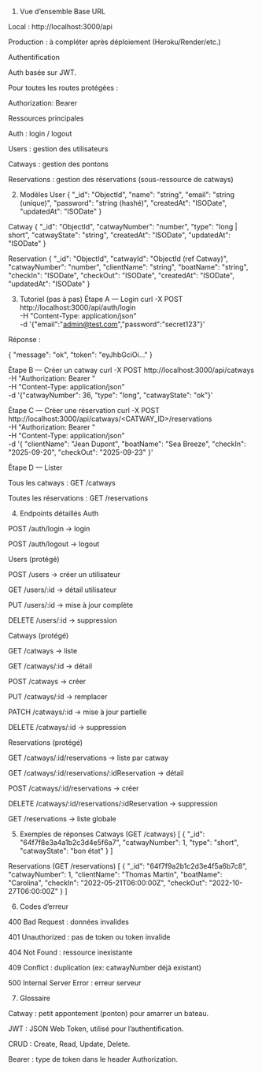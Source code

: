 1. Vue d’ensemble
Base URL

Local : http://localhost:3000/api

Production : à compléter après déploiement (Heroku/Render/etc.)

Authentification

Auth basée sur JWT.

Pour toutes les routes protégées :

Authorization: Bearer <token>

Ressources principales

Auth : login / logout

Users : gestion des utilisateurs

Catways : gestion des pontons

Reservations : gestion des réservations (sous-ressource de catways)

2. Modèles
User
{
  "_id": "ObjectId",
  "name": "string",
  "email": "string (unique)",
  "password": "string (hashé)",
  "createdAt": "ISODate",
  "updatedAt": "ISODate"
}

Catway
{
  "_id": "ObjectId",
  "catwayNumber": "number",
  "type": "long | short",
  "catwayState": "string",
  "createdAt": "ISODate",
  "updatedAt": "ISODate"
}

Reservation
{
  "_id": "ObjectId",
  "catwayId": "ObjectId (ref Catway)",
  "catwayNumber": "number",
  "clientName": "string",
  "boatName": "string",
  "checkIn": "ISODate",
  "checkOut": "ISODate",
  "createdAt": "ISODate",
  "updatedAt": "ISODate"
}

3. Tutoriel (pas à pas)
Étape A — Login
curl -X POST http://localhost:3000/api/auth/login \
  -H "Content-Type: application/json" \
  -d '{"email":"admin@test.com","password":"secret123"}'


Réponse :

{ "message": "ok", "token": "eyJhbGciOi..." }

Étape B — Créer un catway
curl -X POST http://localhost:3000/api/catways \
  -H "Authorization: Bearer <token>" \
  -H "Content-Type: application/json" \
  -d '{"catwayNumber": 36, "type": "long", "catwayState": "ok"}'

Étape C — Créer une réservation
curl -X POST http://localhost:3000/api/catways/<CATWAY_ID>/reservations \
  -H "Authorization: Bearer <token>" \
  -H "Content-Type: application/json" \
  -d '{
    "clientName": "Jean Dupont",
    "boatName": "Sea Breeze",
    "checkIn": "2025-09-20",
    "checkOut": "2025-09-23"
  }'

Étape D — Lister

Tous les catways : GET /catways

Toutes les réservations : GET /reservations

4. Endpoints détaillés
Auth

POST /auth/login → login

POST /auth/logout → logout

Users (protégé)

POST /users → créer un utilisateur

GET /users/:id → détail utilisateur

PUT /users/:id → mise à jour complète

DELETE /users/:id → suppression

Catways (protégé)

GET /catways → liste

GET /catways/:id → détail

POST /catways → créer

PUT /catways/:id → remplacer

PATCH /catways/:id → mise à jour partielle

DELETE /catways/:id → suppression

Reservations (protégé)

GET /catways/:id/reservations → liste par catway

GET /catways/:id/reservations/:idReservation → détail

POST /catways/:id/reservations → créer

DELETE /catways/:id/reservations/:idReservation → suppression

GET /reservations → liste globale

5. Exemples de réponses
Catways (GET /catways)
[
  {
    "_id": "64f7f8e3a4a1b2c3d4e5f6a7",
    "catwayNumber": 1,
    "type": "short",
    "catwayState": "bon état"
  }
]

Reservations (GET /reservations)
[
  {
    "_id": "64f7f9a2b1c2d3e4f5a6b7c8",
    "catwayNumber": 1,
    "clientName": "Thomas Martin",
    "boatName": "Carolina",
    "checkIn": "2022-05-21T06:00:00Z",
    "checkOut": "2022-10-27T06:00:00Z"
  }
]

6. Codes d’erreur

400 Bad Request : données invalides

401 Unauthorized : pas de token ou token invalide

404 Not Found : ressource inexistante

409 Conflict : duplication (ex: catwayNumber déjà existant)

500 Internal Server Error : erreur serveur

7. Glossaire

Catway : petit appontement (ponton) pour amarrer un bateau.

JWT : JSON Web Token, utilisé pour l’authentification.

CRUD : Create, Read, Update, Delete.

Bearer : type de token dans le header Authorization.